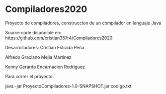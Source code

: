 # Compiladores2020

Proyecto de compiladores, construccion de un compilador en lenguaje Java

Source code disponible en: https://github.com/cristian357r4/Compiladores2020

Desarrolladores:
Cristian Estrada Peña

Alfredo Graciano Mejia Martinez

Kenny Gerardo Encarnacion Rodriguez

Para correr el proyecto:

java -jar ProyectoCompiladores-1.0-SNAPSHOT.jar codigo.txt
